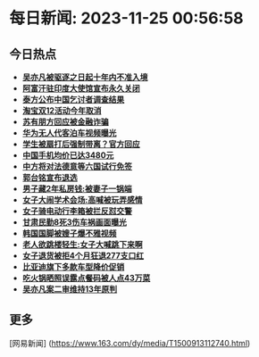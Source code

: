 
# 每日新闻: 2023-11-25 00:56:58
## 今日热点

- **[吴亦凡被驱逐之日起十年内不准入境](https://www.163.com/search?keyword=%E5%90%B4%E4%BA%A6%E5%87%A1%E8%A2%AB%E9%A9%B1%E9%80%90%E4%B9%8B%E6%97%A5%E8%B5%B7%E5%8D%81%E5%B9%B4%E5%86%85%E4%B8%8D%E5%87%86%E5%85%A5%E5%A2%83)**
- **[阿富汗驻印度大使馆宣布永久关闭](https://www.163.com/search?keyword=%E9%98%BF%E5%AF%8C%E6%B1%97%E9%A9%BB%E5%8D%B0%E5%BA%A6%E5%A4%A7%E4%BD%BF%E9%A6%86%E5%AE%A3%E5%B8%83%E6%B0%B8%E4%B9%85%E5%85%B3%E9%97%AD)**
- **[泰方公布中国乞讨者调查结果](https://www.163.com/search?keyword=%E6%B3%B0%E6%96%B9%E5%85%AC%E5%B8%83%E4%B8%AD%E5%9B%BD%E4%B9%9E%E8%AE%A8%E8%80%85%E8%B0%83%E6%9F%A5%E7%BB%93%E6%9E%9C)**
- **[淘宝双12活动今年取消](https://www.163.com/search?keyword=%E6%B7%98%E5%AE%9D%E5%8F%8C12%E6%B4%BB%E5%8A%A8%E4%BB%8A%E5%B9%B4%E5%8F%96%E6%B6%88)**
- **[苏有朋方回应被金融诈骗](https://www.163.com/search?keyword=%E8%8B%8F%E6%9C%89%E6%9C%8B%E6%96%B9%E5%9B%9E%E5%BA%94%E8%A2%AB%E9%87%91%E8%9E%8D%E8%AF%88%E9%AA%97)**
- **[华为无人代客泊车视频曝光](https://www.163.com/search?keyword=%E5%8D%8E%E4%B8%BA%E6%97%A0%E4%BA%BA%E4%BB%A3%E5%AE%A2%E6%B3%8A%E8%BD%A6%E8%A7%86%E9%A2%91%E6%9B%9D%E5%85%89)**
- **[学生被扇打后强制带离？官方回应](https://www.163.com/search?keyword=%E5%AD%A6%E7%94%9F%E8%A2%AB%E6%89%87%E6%89%93%E5%90%8E%E5%BC%BA%E5%88%B6%E5%B8%A6%E7%A6%BB%EF%BC%9F%E5%AE%98%E6%96%B9%E5%9B%9E%E5%BA%94)**
- **[中国手机均价已达3480元](https://www.163.com/search?keyword=%E4%B8%AD%E5%9B%BD%E6%89%8B%E6%9C%BA%E5%9D%87%E4%BB%B7%E5%B7%B2%E8%BE%BE3480%E5%85%83)**
- **[中方将对法德意等六国试行免签](https://www.163.com/search?keyword=%E4%B8%AD%E6%96%B9%E5%B0%86%E5%AF%B9%E6%B3%95%E5%BE%B7%E6%84%8F%E7%AD%89%E5%85%AD%E5%9B%BD%E8%AF%95%E8%A1%8C%E5%85%8D%E7%AD%BE)**
- **[郭台铭宣布退选](https://www.163.com/search?keyword=%E9%83%AD%E5%8F%B0%E9%93%AD%E5%AE%A3%E5%B8%83%E9%80%80%E9%80%89)**
- **[男子藏2年私房钱:被妻子一锅端](https://www.163.com/search?keyword=%E7%94%B7%E5%AD%90%E8%97%8F2%E5%B9%B4%E7%A7%81%E6%88%BF%E9%92%B1+%E8%A2%AB%E5%A6%BB%E5%AD%90%E4%B8%80%E9%94%85%E7%AB%AF)**
- **[女子大闹学术会场:高喊被玩弄感情](https://www.163.com/search?keyword=%E5%A5%B3%E5%AD%90%E5%A4%A7%E9%97%B9%E5%AD%A6%E6%9C%AF%E4%BC%9A%E5%9C%BA+%E9%AB%98%E5%96%8A%E8%A2%AB%E7%8E%A9%E5%BC%84%E6%84%9F%E6%83%85)**
- **[女子骑电动行李箱被拦反怼交警](https://www.163.com/search?keyword=%E5%A5%B3%E5%AD%90%E9%AA%91%E7%94%B5%E5%8A%A8%E8%A1%8C%E6%9D%8E%E7%AE%B1%E8%A2%AB%E6%8B%A6%E5%8F%8D%E6%80%BC%E4%BA%A4%E8%AD%A6)**
- **[甘肃民勤8死3伤车祸画面曝光](https://www.163.com/search?keyword=%E7%94%98%E8%82%83%E6%B0%91%E5%8B%A48%E6%AD%BB3%E4%BC%A4%E8%BD%A6%E7%A5%B8%E7%94%BB%E9%9D%A2%E6%9B%9D%E5%85%89)**
- **[韩国国脚被嫂子爆不雅视频](https://www.163.com/search?keyword=%E9%9F%A9%E5%9B%BD%E5%9B%BD%E8%84%9A%E8%A2%AB%E5%AB%82%E5%AD%90%E7%88%86%E4%B8%8D%E9%9B%85%E8%A7%86%E9%A2%91)**
- **[老人欲跳楼轻生:女子大喊跳下来啊](https://www.163.com/search?keyword=%E8%80%81%E4%BA%BA%E6%AC%B2%E8%B7%B3%E6%A5%BC%E8%BD%BB%E7%94%9F+%E5%A5%B3%E5%AD%90%E5%A4%A7%E5%96%8A%E8%B7%B3%E4%B8%8B%E6%9D%A5%E5%95%8A)**
- **[女子退货被拒4个月狂退277支口红](https://www.163.com/search?keyword=%E5%A5%B3%E5%AD%90%E9%80%80%E8%B4%A7%E8%A2%AB%E6%8B%924%E4%B8%AA%E6%9C%88%E7%8B%82%E9%80%80277%E6%94%AF%E5%8F%A3%E7%BA%A2)**
- **[比亚迪旗下多款车型降价促销](https://www.163.com/search?keyword=%E6%AF%94%E4%BA%9A%E8%BF%AA%E6%97%97%E4%B8%8B%E5%A4%9A%E6%AC%BE%E8%BD%A6%E5%9E%8B%E9%99%8D%E4%BB%B7%E4%BF%83%E9%94%80)**
- **[吃火锅晒照误露点餐码被人点43万菜](https://www.163.com/search?keyword=%E5%90%83%E7%81%AB%E9%94%85%E6%99%92%E7%85%A7%E8%AF%AF%E9%9C%B2%E7%82%B9%E9%A4%90%E7%A0%81%E8%A2%AB%E4%BA%BA%E7%82%B943%E4%B8%87%E8%8F%9C)**
- **[吴亦凡案二审维持13年原判](https://www.163.com/search?keyword=%E5%90%B4%E4%BA%A6%E5%87%A1%E6%A1%88%E4%BA%8C%E5%AE%A1%E7%BB%B4%E6%8C%8113%E5%B9%B4%E5%8E%9F%E5%88%A4)**

## 更多
[网易新闻] (https://www.163.com/dy/media/T1500913112740.html)
